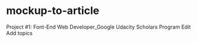 # mockup-to-article
Project #1: Font-End Web Developer_Google Udacity Scholars Program Edit Add topics

